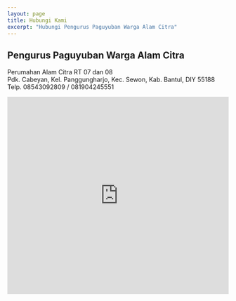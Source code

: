 ```yaml
---
layout: page
title: Hubungi Kami
excerpt: "Hubungi Pengurus Paguyuban Warga Alam Citra"
---
```


## Pengurus Paguyuban Warga Alam Citra
Perumahan Alam Citra RT 07 dan 08  
Pdk. Cabeyan, Kel. Panggungharjo, Kec. Sewon, Kab. Bantul, DIY 55188  
Telp. 08543092809 / 081904245551

<iframe src="https://www.google.com/maps/embed?pb=!1m18!1m12!1m3!1d3952.3298007880667!2d110.35337171477855!3d-7.860512394336553!2m3!1f0!2f0!3f0!3m2!1i1024!2i768!4f13.1!3m3!1m2!1s0x2e7a57adfcdf2913%3A0xd46eb47cf7a64953!2sAlam+Citra+Housing+Complex!5e0!3m2!1sen!2sid!4v1516359796893" width="100%" height="450" frameborder="0" style="border:0" allowfullscreen></iframe>

<!--
## Bisa Juga Menghubungi Kami Melalui Kontak Form Dibawah Ini
<iframe src="https://docs.google.com/forms/d/e/1FAIpQLSdMNM40qwY06Dru8LogaiDypl4so8YxNm8DXDeHvrTnfHLT0A/viewform?embedded=true" width="100%" height="900" frameborder="0" marginheight="0" marginwidth="0">Loading...</iframe>
-->
